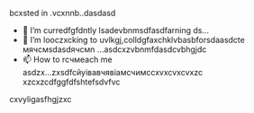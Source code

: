 bcxsted in .vcxnnb..dasdasd
- 🌱 I’m curredfgfdntly lsadevbnmsdfasdfarning ds...
- 💞️ I’m looczxcking to uvlkgj,colldgfaxchklvbasbforsdaasdcte мячсмsdasdячсмn ...asdcxzvbnmfdasdcvbhgjdc
- 📫 How to rсчмeach me asdzx...zxsdfcйуівавчявіамсчимсcxvxcvxcvxzc
xzcxzcdfggfdfshtefsdvfvc
<!---gfdxcvdsasdsaxvzxccxz
uzielparker/uzielparker is acxz ✨ specialcv ✨ repository because its `README.md` (this file) appears on your GitHub profidase.
You can click the Preview link to take a look at your changes.
--->
cxvyligasfhgjzxc
